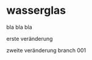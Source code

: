 # wasserglas
bla bla bla

erste veränderung

<html>
	<head>
	</head>
</html>

zweite veränderung branch 001
